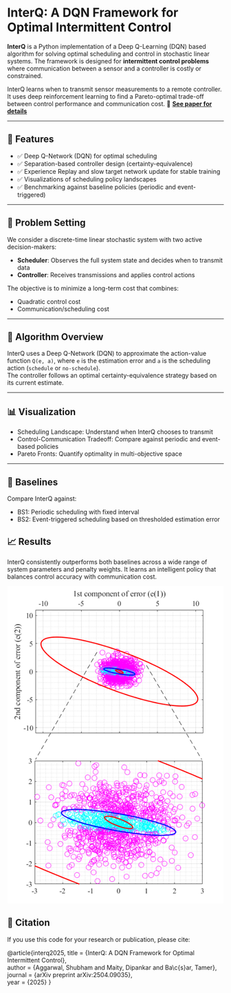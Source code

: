 # InterQ: A DQN Framework for Optimal Intermittent Control

**InterQ** is a Python implementation of a Deep Q-Learning (DQN) based algorithm for solving optimal scheduling and control in stochastic linear systems. The framework is designed for **intermittent control problems** where communication between a sensor and a controller is costly or constrained.

InterQ learns when to transmit sensor measurements to a remote controller. It uses deep reinforcement learning to find a Pareto-optimal trade-off between control performance and communication cost.
📎 **[See paper for details](https://arxiv.org/pdf/2504.09035)**  

---

## 🚀 Features

- ✅ Deep Q-Network (DQN) for optimal scheduling  
- ✅ Separation-based controller design (certainty-equivalence)  
- ✅ Experience Replay and slow target network update for stable training  
- ✅ Visualizations of scheduling policy landscapes  
- ✅ Benchmarking against baseline policies (periodic and event-triggered)

---

## 📖 Problem Setting

We consider a discrete-time linear stochastic system with two active decision-makers:

- **Scheduler**: Observes the full system state and decides when to transmit data  
- **Controller**: Receives transmissions and applies control actions

The objective is to minimize a long-term cost that combines:

- Quadratic control cost  
- Communication/scheduling cost

---

## 🧠 Algorithm Overview

InterQ uses a Deep Q-Network (DQN) to approximate the action-value function `Q(e, a)`, where `e` is the estimation error and `a` is the scheduling action (`schedule` or `no-schedule`).  
The controller follows an optimal certainty-equivalence strategy based on its current estimate.

---

## 📊 Visualization

- Scheduling Landscape: Understand when InterQ chooses to transmit
- Control-Communication Tradeoff: Compare against periodic and event-based policies
- Pareto Fronts: Quantify optimality in multi-objective space

---

## 🧪 Baselines

Compare InterQ against:
- BS1: Periodic scheduling with fixed interval
- BS2: Event-triggered scheduling based on thresholded estimation error

## 📈 Results

InterQ consistently outperforms both baselines across a wide range of system parameters and penalty weights. It learns an intelligent policy that balances control accuracy with communication cost.

![InterQ Overview](ellipses_errors.png)

## 📝 Citation

If you use this code for your research or publication, please cite:

@article{interq2025,
  title     = {InterQ: A DQN Framework for Optimal Intermittent Control},  
  author    = {Aggarwal, Shubham and Maity, Dipankar and Ba\c{s}ar, Tamer},  
  journal   = {arXiv preprint arXiv:2504.09035},  
  year      = {2025}
}

